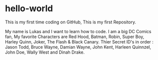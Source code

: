 # hello-world
This is my first time coding on GitHub, This is my first Repository.

My name is Lukas and I want to learn how to code.
I am a big DC Comics fan, My favorite Characters are Red Hood, Batman, Robin, Super Boy, Harley Quinn, Joker, The Flash & Black Canary.
Thier Secret ID's in order : Jason Todd, Bruce Wayne, Damian Wayne, John Kent, Harleen Quinnzel, John Doe, Wally West and Dinah Drake.
